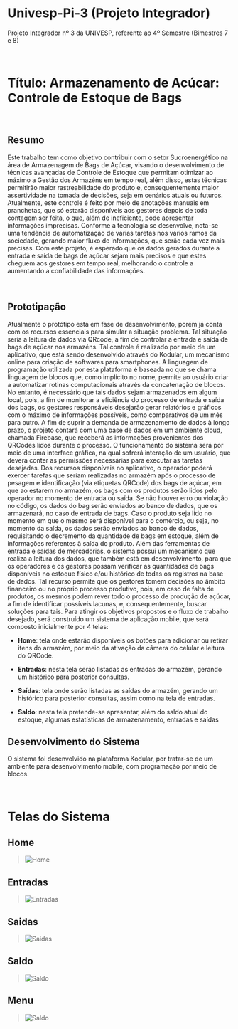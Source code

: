 # Univesp-Pi-3 (Projeto Integrador)
Projeto Integrador nº 3 da UNIVESP, referente ao 4º Semestre (Bimestres 7 e 8)

&nbsp;

# Título: Armazenamento de Acúcar: Controle de Estoque de Bags

&nbsp;

## Resumo
Este trabalho tem como objetivo contribuir com o setor Sucroenergético na área de Armazenagem de Bags de Açúcar, visando o desenvolvimento de técnicas avançadas de Controle de Estoque que permitam otimizar ao máximo a Gestão dos Armazéns em tempo real, além disso, estas técnicas permitirão maior rastreabilidade do produto e, consequentemente maior assertividade na tomada de decisões, seja em cenários atuais ou futuros. Atualmente, este controle é feito por meio de anotações manuais em pranchetas, que só estarão disponíveis aos gestores depois de toda contagem ser feita, o que, além de ineficiente, pode apresentar informações imprecisas. Conforme a tecnologia se desenvolve, nota-se uma tendência de automatização de várias tarefas nos vários ramos da sociedade, gerando maior fluxo de informações, que serão cada vez mais precisas. Com este projeto, é esperado que os dados gerados durante a entrada e saída de bags de açúcar sejam mais precisos e que estes cheguem aos gestores em tempo real, melhorando o controle a aumentando a confiabilidade das informações.

&nbsp;

## Prototipação
Atualmente o protótipo está em fase de desenvolvimento, porém já conta com os recursos essenciais para simular a situação problema. Tal situação seria a leitura de dados via QRcode, a fim de controlar a entrada e saída de bags de açúcar nos armazéns. Tal controle é realizado por meio de um aplicativo, que está sendo desenvolvido através do Kodular, um mecanismo online para criação de softwares para smartphones. A linguagem de programação utilizada por esta plataforma é baseada no que se chama linguagem de blocos que, como implícito no nome, permite ao usuário criar a automatizar rotinas computacionais através da concatenação de blocos.
No entanto, é necessário que tais dados sejam armazenados em algum local, pois, a fim de monitorar a eficiência do processo de entrada e saída dos bags, os gestores responsáveis desejarão gerar relatórios e gráficos com o máximo de informações possíveis, como comparativos de um mês para outro. A fim de suprir a demanda de armazenamento de dados à longo prazo, o projeto contará com uma base de dados em um ambiente cloud, chamada Firebase, que receberá as informações provenientes dos QRCodes lidos durante o processo.
O funcionamento do sistema será por meio de uma interface gráfica, na qual sofrerá interação de um usuário, que deverá conter as permissões necessárias para executar as tarefas desejadas. Dos recursos disponíveis no aplicativo, o operador poderá exercer tarefas que seriam realizadas no armazém após o processo de pesagem e identificação (via etiquetas QRCode) dos bags de açúcar, em que ao estarem no armazém, os bags com os produtos serão lidos pelo operador no momento de entrada ou saída. Se não houver erro ou violação no código, os dados do bag serão enviados ao banco de dados, que os armazenará, no caso de entrada de bags. Caso o produto seja lido no momento em que o mesmo será disponível para o comércio, ou seja, no momento da saída, os dados serão enviados ao banco de dados, requisitando o decremento da quantidade de bags em estoque, além de informações referentes à saída do produto.
Além das ferramentas de entrada e saídas de mercadorias, o sistema possui um mecanismo que realiza a leitura dos dados, que também está em desenvolvimento, para que os operadores e os gestores possam verificar as quantidades de bags disponíveis no estoque físico e/ou histórico de todas os registros na base de dados. Tal recurso permite que os gestores tomem decisões no âmbito financeiro ou no próprio processo produtivo, pois, em caso de falta de produtos, os mesmos podem rever todo o processo de produção de açúcar, a fim de identificar possíveis lacunas, e, consequentemente, buscar soluções para tais.
Para atingir os objetivos propostos e o fluxo de trabalho desejado, será construído um sistema de aplicação mobile, que será composto inicialmente por 4 telas:
- **Home**: tela onde estarão disponíveis os botões para adicionar ou retirar itens do armazém, por meio da ativação da câmera do celular e leitura do QRCode.

- **Entradas**: nesta tela serão listadas as entradas do armazém, gerando um histórico para posterior consultas.

- **Saídas**: tela onde serão listadas as saídas do armazém, gerando um histórico para posterior consultas, assim como na tela de entradas.

- **Saldo**: nesta tela pretende-se apresentar, além do saldo atual do estoque, algumas estatísticas de armazenamento, entradas e saídas

## Desenvolvimento do Sistema
O sistema foi desenvolvido na plataforma Kodular, por tratar-se de um ambiente para desenvolvimento mobile, com programação por meio de blocos.

&nbsp;

# Telas do Sistema
## Home
> ![Home](https://github.com/andreperna/Univesp-Pi-3/blob/master/Prints%20de%20Tela/Home.jpeg?raw=true)

## Entradas
> ![Entradas](https://github.com/andreperna/Univesp-Pi-3/blob/master/Prints%20de%20Tela/Entradas.jpeg?raw=true)

## Saidas
> ![Saidas](https://github.com/andreperna/Univesp-Pi-3/blob/master/Prints%20de%20Tela/Saidas.jpeg?raw=true)

## Saldo
> ![Saldo](https://github.com/andreperna/Univesp-Pi-3/blob/master/Prints%20de%20Tela/Saldo.jpeg?raw=true)

## Menu
> ![Saldo](https://github.com/andreperna/Univesp-Pi-3/blob/master/Prints%20de%20Tela/Menu.jpeg?raw=true)